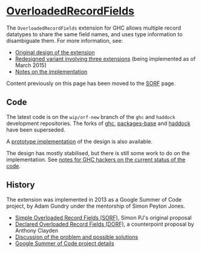 # [OverloadedRecordFields](records/overloaded-record-fields)


The `OverloadedRecordFields` extension for GHC allows multiple record datatypes to share the same field names, and uses type information to disambiguate them. For more information, see:

- [Original design of the extension](records/overloaded-record-fields/design)
- [Redesigned variant involving three extensions](records/overloaded-record-fields/redesign) (being implemented as of March 2015)
- [Notes on the implementation](records/overloaded-record-fields/implementation)


Content previously on this page has been moved to the [SORF](records/overloaded-record-fields/sorf) page.

## Code


The latest code is on the `wip/orf-new` branch of the `ghc` and `haddock` development repositories.  The forks of [ ghc](https://github.com/adamgundry/ghc), [ packages-base](https://github.com/adamgundry/packages-base) and [ haddock](https://github.com/adamgundry/haddock) have been superseded.


A [ prototype implementation](https://github.com/adamgundry/records-prototype) of the design is also available.


The design has mostly stabilised, but there is still some work to do on the implementation. See [notes for GHC hackers on the current status of the code](records/overloaded-record-fields/implementation#current-status).

## History


The extension was implemented in 2013 as a Google Summer of Code project, by Adam Gundry under the mentorship of Simon Peyton Jones.

- [Simple Overloaded Record Fields (SORF)](records/overloaded-record-fields/sorf), Simon PJ's original proposal
- [Declared Overloaded Record Fields (DORF)](records/declared-overloaded-record-fields), a counterpoint proposal by Anthony Clayden
- [Discussion of the problem and possible solutions](records)
- [ Google Summer of Code project details](http://www.google-melange.com/gsoc/project/google/gsoc2013/adamgundry/4766932662222848)
